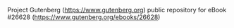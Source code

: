 Project Gutenberg (https://www.gutenberg.org) public repository for eBook #26628 (https://www.gutenberg.org/ebooks/26628)
